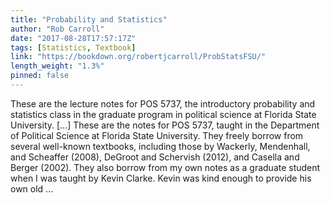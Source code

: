 ```yaml
---
title: "Probability and Statistics"
author: "Rob Carroll"
date: "2017-08-28T17:57:17Z"
tags: [Statistics, Textbook]
link: "https://bookdown.org/robertjcarroll/ProbStatsFSU/"
length_weight: "1.3%"
pinned: false
---
```


These are the lecture notes for POS 5737, the introductory probability and statistics class in the graduate program in political science at Florida State University. [...] These are the notes for POS 5737, taught in the Department of Political Science at Florida State University. They freely borrow from several well-known textbooks, including those by Wackerly, Mendenhall, and Scheaffer (2008), DeGroot and Schervish (2012), and Casella and Berger (2002). They also borrow from my own notes as a graduate student when I was taught by Kevin Clarke. Kevin was kind enough to provide his own old ...
